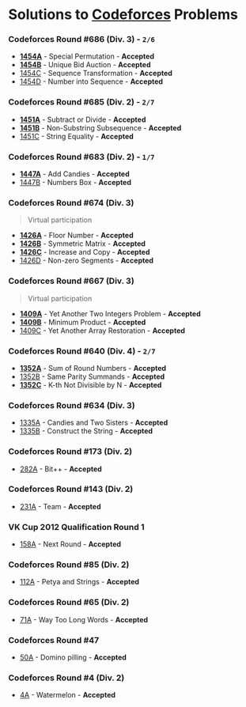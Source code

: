 # Solutions to [Codeforces](https://codeforces.com) Problems

### Codeforces Round #686 (Div. 3) - `2/6`

- **[1454A](https://github.com/akantuni/Codeforces/tree/master/1454A)** - Special Permutation - **Accepted**
- **[1454B](https://github.com/akantuni/Codeforces/tree/master/1454B)** - Unique Bid Auction - **Accepted**
- [1454C](https://github.com/akantuni/Codeforces/tree/master/1454C) - Sequence Transformation - **Accepted**
- [1454D](https://github.com/akantuni/Codeforces/tree/master/1454D) - Number into Sequence - **Accepted**

### Codeforces Round #685 (Div. 2) - `2/7`

- **[1451A](https://github.com/akantuni/Codeforces/tree/master/1451A)** - Subtract or Divide - **Accepted**
- **[1451B](https://github.com/akantuni/Codeforces/tree/master/1451B)** - Non-Substring Subsequence - **Accepted**
- [1451C](https://github.com/kantuni/Codeforces/tree/master/1451C) - String Equality - **Accepted**

### Codeforces Round #683 (Div. 2) - `1/7`

- **[1447A](https://github.com/akantuni/Codeforces/tree/master/1447A)** - Add Candies - **Accepted**
- [1447B](https://github.com/akantuni/Codeforces/tree/master/1447B) - Numbers Box - **Accepted**

### Codeforces Round #674 (Div. 3)

> Virtual participation

- **[1426A](https://github.com/akantuni/Codeforces/tree/master/1426A)** - Floor Number - **Accepted**
- **[1426B](https://github.com/akantuni/Codeforces/tree/master/1426B)** - Symmetric Matrix - **Accepted**
- **[1426C](https://github.com/akantuni/Codeforces/tree/master/1426C)** - Increase and Copy - **Accepted**
- [1426D](https://github.com/akantuni/Codeforces/tree/master/1426D) - Non-zero Segments - **Accepted**

### Codeforces Round #667 (Div. 3)

> Virtual participation

- **[1409A](https://github.com/akantuni/Codeforces/tree/master/1409A)** - Yet Another Two Integers Problem - **Accepted**
- **[1409B](https://github.com/akantuni/Codeforces/tree/master/1409B)** - Minimum Product - **Accepted**
- [1409C](https://github.com/akantuni/Codeforces/tree/master/1409C) - Yet Another Array Restoration - **Accepted**

### Codeforces Round #640 (Div. 4) - `2/7`

- **[1352A](https://github.com/akantuni/Codeforces/tree/master/1352A)** - Sum of Round Numbers - **Accepted**
- [1352B](https://github.com/akantuni/Codeforces/tree/master/1352B) - Same Parity Summands - **Accepted**
- **[1352C](https://github.com/akantuni/Codeforces/tree/master/1352)** - K-th Not Divisible by N - **Accepted**

### Codeforces Round #634 (Div. 3)

- [1335A](https://github.com/akantuni/Codeforces/tree/master/1335A) - Candies and Two Sisters - **Accepted**
- [1335B](https://github.com/akantuni/Codeforces/tree/master/1335B) - Construct the String - **Accepted**

### Codeforces Round #173 (Div. 2)

- [282A](https://github.com/akantuni/Codeforces/tree/master/282A) - Bit++ - **Accepted**

### Codeforces Round #143 (Div. 2)

- [231A](https://github.com/akantuni/Codeforces/tree/master/231A) - Team - **Accepted**

### VK Cup 2012 Qualification Round 1

- [158A](https://github.com/akantuni/Codeforces/tree/master/158A) - Next Round - **Accepted**

### Codeforces Round #85 (Div. 2)

- [112A](https://github.com/akantuni/Codeforces/tree/master/112A) - Petya and Strings - **Accepted**

### Codeforces Round #65 (Div. 2)

- [71A](https://github.com/akantuni/Codeforces/tree/master/71A) - Way Too Long Words - **Accepted**

### Codeforces Round #47

- [50A](https://github.com/akantuni/Codeforces/tree/master/50A) - Domino pilling - **Accepted**

### Codeforces Round #4 (Div. 2)

- [4A](https://github.com/akantuni/Codeforces/tree/master/4A) - Watermelon - **Accepted**
